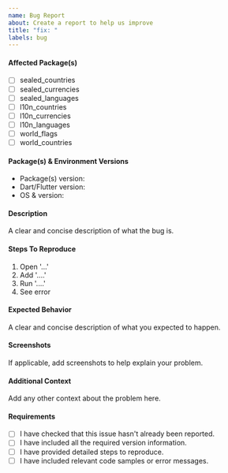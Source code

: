 ```yaml
---
name: Bug Report
about: Create a report to help us improve
title: "fix: "
labels: bug
---
```


#### Affected Package(s)

<!-- Please check the package(s) where you found the bug -->

- [ ] sealed_countries
- [ ] sealed_currencies
- [ ] sealed_languages
- [ ] l10n_countries
- [ ] l10n_currencies
- [ ] l10n_languages
- [ ] world_flags
- [ ] world_countries

#### Package(s) & Environment Versions

- Package(s) version: <!-- e.g. v1.2.3 -->
- Dart/Flutter version: <!-- e.g. Dart 3.6.0 / Flutter 3.19.0 -->
- OS & version: <!-- e.g. macOS 14.3.1, Windows 11, Ubuntu 22.04 -->

#### Description

A clear and concise description of what the bug is.

#### Steps To Reproduce

1. Open '...'
2. Add '....'
3. Run '....'
4. See error

#### Expected Behavior

A clear and concise description of what you expected to happen.

#### Screenshots

If applicable, add screenshots to help explain your problem.

#### Additional Context

Add any other context about the problem here.

#### Requirements

- [ ] I have checked that this issue hasn't already been reported.
- [ ] I have included all the required version information.
- [ ] I have provided detailed steps to reproduce.
- [ ] I have included relevant code samples or error messages.
